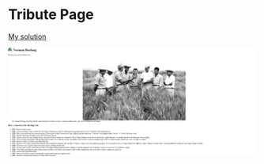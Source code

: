 # Tribute Page

<a href="https://codepen.io/serra-rfs/full/oNzxPzE" target="_blank">My solution</a>

<img src="../../../../images/tributePage.png"></img>
